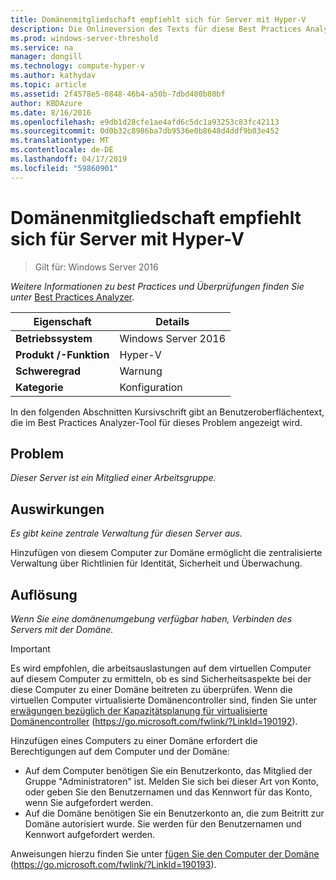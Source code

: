 ```yaml
---
title: Domänenmitgliedschaft empfiehlt sich für Server mit Hyper-V
description: Die Onlineversion des Texts für diese Best Practices Analyzer-Regel.
ms.prod: windows-server-threshold
ms.service: na
manager: dongill
ms.technology: compute-hyper-v
ms.author: kathydav
ms.topic: article
ms.assetid: 2f4578e5-0848-46b4-a50b-7dbd480b80bf
author: KBDAzure
ms.date: 8/16/2016
ms.openlocfilehash: e9db1d28cfe1ae4afd6c5dc1a93253c83fc42113
ms.sourcegitcommit: 0d0b32c8986ba7db9536e0b8648d4ddf9b03e452
ms.translationtype: MT
ms.contentlocale: de-DE
ms.lasthandoff: 04/17/2019
ms.locfileid: "59860901"
---
```

# <a name="domain-membership-is-recommended-for-servers-running-hyper-v"></a>Domänenmitgliedschaft empfiehlt sich für Server mit Hyper-V

>Gilt für: Windows Server 2016


  
*Weitere Informationen zu best Practices und Überprüfungen finden Sie unter* [Best Practices Analyzer](https://go.microsoft.com/fwlink/?LinkId=122786).  
  
|Eigenschaft|Details|  
|-|-|  
|**Betriebssystem**|Windows Server 2016|  
|**Produkt /-Funktion**|Hyper-V|  
|**Schweregrad**|Warnung|  
|**Kategorie**|Konfiguration|  
  
In den folgenden Abschnitten Kursivschrift gibt an Benutzeroberflächentext, die im Best Practices Analyzer-Tool für dieses Problem angezeigt wird.  
  
## <a name="issue"></a>Problem  
  
*Dieser Server ist ein Mitglied einer Arbeitsgruppe.*  
  
## <a name="impact"></a>Auswirkungen  
  
*Es gibt keine zentrale Verwaltung für diesen Server aus.*  
  
Hinzufügen von diesem Computer zur Domäne ermöglicht die zentralisierte Verwaltung über Richtlinien für Identität, Sicherheit und Überwachung.  
  
## <a name="resolution"></a>Auflösung  
  
*Wenn Sie eine domänenumgebung verfügbar haben, Verbinden des Servers mit der Domäne.*  
  
> [!IMPORTANT]  
> Es wird empfohlen, die arbeitsauslastungen auf dem virtuellen Computer auf diesem Computer zu ermitteln, ob es sind Sicherheitsaspekte bei der diese Computer zu einer Domäne beitreten zu überprüfen. Wenn die virtuellen Computer virtualisierte Domänencontroller sind, finden Sie unter [erwägungen bezüglich der Kapazitätsplanung für virtualisierte Domänencontroller](https://go.microsoft.com/fwlink/?LinkId=190192) (https://go.microsoft.com/fwlink/?LinkId=190192).  
  
Hinzufügen eines Computers zu einer Domäne erfordert die Berechtigungen auf dem Computer und der Domäne:   
- Auf dem Computer benötigen Sie ein Benutzerkonto, das Mitglied der Gruppe "Administratoren" ist. Melden Sie sich bei dieser Art von Konto, oder geben Sie den Benutzernamen und das Kennwort für das Konto, wenn Sie aufgefordert werden.   
- Auf die Domäne benötigen Sie ein Benutzerkonto an, die zum Beitritt zur Domäne autorisiert wurde. Sie werden für den Benutzernamen und Kennwort aufgefordert werden.  
  
Anweisungen hierzu finden Sie unter [fügen Sie den Computer der Domäne](https://go.microsoft.com/fwlink/?LinkId=190193) (https://go.microsoft.com/fwlink/?LinkId=190193).  
  


